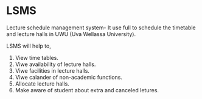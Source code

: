 # LSMS
Lecture schedule management system- It use full to schedule the timetable and lecture halls in UWU (Uva Wellassa University).

LSMS will help to,
 1. View time tables.
 2. Viwe availability of lecture halls.
 3. Viwe facilities in lecture halls.
 4. Viwe calander of non-academic functions.
 5. Allocate lecture halls.
 6. Make aware of student about extra and canceled letures.
  
